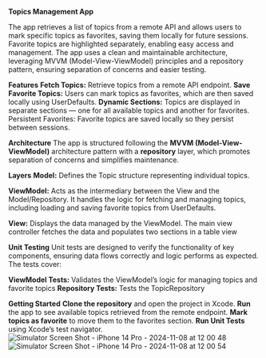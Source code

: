 **Topics Management App**

The app retrieves a list of topics from a remote API and allows users to mark specific topics as favorites, saving them locally for future sessions. Favorite topics are highlighted separately, enabling easy access and management. The app uses a clean and maintainable architecture, leveraging MVVM (Model-View-ViewModel) principles and a repository pattern, ensuring separation of concerns and easier testing.

**Features**
**Fetch Topics:** Retrieve topics from a remote API endpoint.
**Save Favorite Topics:** Users can mark topics as favorites, which are then saved locally using UserDefaults.
**Dynamic Sections:** Topics are displayed in separate sections — one for all available topics and another for favorites.
Persistent Favorites: Favorite topics are saved locally so they persist between sessions.

**Architecture**
The app is structured following the **MVVM (Model-View-ViewModel)** architecture pattern with a **repository** layer, which promotes separation of concerns and simplifies maintenance.

**Layers**
**Model:** Defines the Topic structure representing individual topics.

**ViewModel:** Acts as the intermediary between the View and the Model/Repository. It handles the logic for fetching and managing topics, including loading and saving favorite topics from UserDefaults.

**View:** Displays the data managed by the ViewModel. The main view controller fetches the data and populates two sections in a table view

**Unit Testing**
Unit tests are designed to verify the functionality of key components, ensuring data flows correctly and logic performs as expected. The tests cover:

**ViewModel Tests:** Validates the ViewModel’s logic for managing topics and favorite topics
**Repository Tests:** Tests the TopicRepository

**Getting Started**
**Clone the repository** and open the project in Xcode.
**Run** the app to see available topics retrieved from the remote endpoint.
**Mark topics as favorite** to move them to the favorites section.
**Run Unit Tests** using Xcode’s test navigator.
![Simulator Screen Shot - iPhone 14 Pro - 2024-11-08 at 12 00 48](https://github.com/user-attachments/assets/e4a20922-578b-410c-98fb-3cbca93c7411)
![Simulator Screen Shot - iPhone 14 Pro - 2024-11-08 at 12 00 54](https://github.com/user-attachments/assets/a3ef48b5-1526-4b8e-8661-9c75d6cbf02e)
